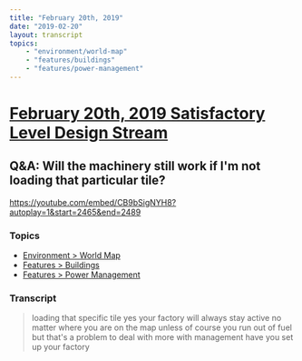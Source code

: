 ```yaml
---
title: "February 20th, 2019"
date: "2019-02-20"
layout: transcript
topics: 
    - "environment/world-map"
    - "features/buildings"
    - "features/power-management"
---
```

# [February 20th, 2019 Satisfactory Level Design Stream](../2019-02-20.md)
## Q&A: Will the machinery still work if I'm not loading that particular tile?
https://youtube.com/embed/CB9bSigNYH8?autoplay=1&start=2465&end=2489
### Topics
* [Environment > World Map](../topics/environment/world-map.md)
* [Features > Buildings](../topics/features/buildings.md)
* [Features > Power Management](../topics/features/power-management.md)

### Transcript

> loading that specific tile yes your
> factory will always stay active no
> matter where you are on the map unless
> of course you run out of fuel but that's
> a problem to deal with more with
> management have you set up your factory
